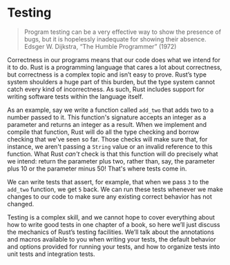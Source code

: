 # Testing

> Program testing can be a very effective way to show the presence of bugs, but
> it is hopelessly inadequate for showing their absence.
> Edsger W. Dijkstra, “The Humble Programmer” (1972)

Correctness in our programs means that our code does what we intend for it to
do. Rust is a programming language that cares a lot about correctness, but
correctness is a complex topic and isn’t easy to prove. Rust’s type system
shoulders a huge part of this burden, but the type system cannot catch every
kind of incorrectness. As such, Rust includes support for writing software
tests within the language itself.

As an example, say we write a function called `add_two` that adds two to a
number passed to it. This function's signature accepts an integer as a
parameter and returns an integer as a result. When we implement and compile
that function, Rust will do all the type checking and borrow checking that
we've seen so far. Those checks will make sure that, for instance, we aren't
passing a `String` value or an invalid reference to this function. What Rust
*can't* check is that this function will do precisely what we intend: return
the parameter plus two, rather than, say, the parameter plus 10 or the
parameter minus 50! That's where tests come in.

We can write tests that assert, for example, that when we pass `3` to the
`add_two` function, we get `5` back. We can run these tests whenever we make
changes to our code to make sure any existing correct behavior has not changed.

Testing is a complex skill, and we cannot hope to cover everything about how to
write good tests in one chapter of a book, so here we’ll just discuss the
mechanics of Rust’s testing facilities. We’ll talk about the annotations and
macros available to you when writing your tests, the default behavior and
options provided for running your tests, and how to organize tests into unit
tests and integration tests.
